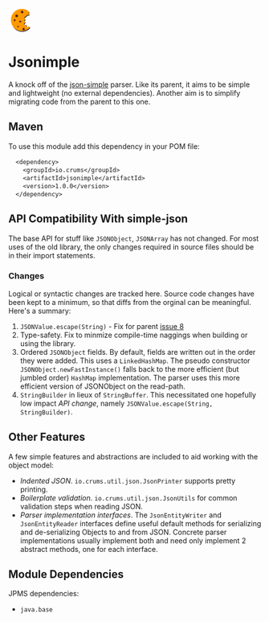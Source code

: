 <img src="./logo.png"/>

# Jsonimple


A knock off of the [json-simple](https://github.com/fangyidong/json-simple) parser.
Like its parent, it aims to be simple and lightweight (no external dependencies).
Another aim is to simplify migrating code from the parent to this one.

## Maven

To use this module add this dependency in your POM file:


```
  <dependency>
    <groupId>io.crums</groupId>
    <artifactId>jsonimple</artifactId>
    <version>1.0.0</version>
  </dependency>
```

## API Compatibility With simple-json

The base API for stuff like `JSONObject`, `JSONArray` has not changed. For most uses of the
old library, the only changes required in source files should be in their import statements.

### Changes

Logical or syntactic changes are tracked here. Source code changes have been kept to a minimum,
so that diffs from the orginal can be meaningful. Here's a summary:

1. `JSONValue.escape(String)` - Fix for parent [issue 8](https://code.google.com/archive/p/json-simple/issues/8)
2. Type-safety. Fix to minmize compile-time naggings when building or using the library.
2. Ordered `JSONObject` fields. By default, fields are written out in the order they were added. This uses a
`LinkedHashMap`. The pseudo constructor `JSONObject.newFastInstance()` falls back to the more efficient
(but jumbled order) `HashMap` implementation. The parser uses this more efficient version of JSONObject on the read-path.
2. `StringBuilder` in lieux of `StringBuffer`. This necessitated one hopefully low impact *API change*, namely
`JSONValue.escape(String, StringBuilder)`.

## Other Features

A few simple features and abstractions are included to aid working with the object model:

* *Indented JSON*. `io.crums.util.json.JsonPrinter` supports pretty printing.
* *Boilerplate validation*. `io.crums.util.json.JsonUtils` for common validation steps when reading JSON.
* *Parser implementation interfaces*. The `JsonEntityWriter` and `JsonEntityReader` interfaces define useful default methods for 
serializing and de-serializing Objects to and from JSON. Concrete parser implementations usually implement both and need only implement 2 abstract methods, one for each interface.

## Module Dependencies

JPMS dependencies:
* `java.base`

